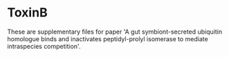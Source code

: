 # ToxinB
These are supplementary files for paper 'A gut symbiont-secreted ubiquitin homologue binds and inactivates peptidyl-prolyl isomerase to mediate intraspecies competition'.
